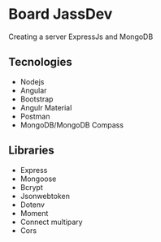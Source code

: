 # Board JassDev

Creating a server ExpressJs and MongoDB

## Tecnologies

* Nodejs 
* Angular
* Bootstrap
* Angulr Material
* Postman
* MongoDB/MongoDB Compass
## Libraries

* Express
* Mongoose
* Bcrypt
* Jsonwebtoken
* Dotenv
* Moment
* Connect multipary
* Cors
